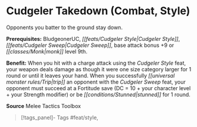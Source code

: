 ﻿---
cssclass: [feats]

---
# Cudgeler Takedown (Combat, Style)

Opponents you batter to the ground stay down.

**Prerequisites:** BludgeonerUC, _[[feats/Cudgeler Style|Cudgeler Style]]_, _[[feats/Cudgeler Sweep|Cudgeler Sweep]]_, base attack bonus +9 or _[[classes/Monk|monk]]_ level 9th.

**Benefit:** When you hit with a charge attack using the _Cudgeler Style_ feat, your weapon deals damage as though it were one size category larger for 1 round or until it leaves your hand. When you successfully _[[universal monster rules/Trip|trip]]_ an opponent with the _Cudgeler Sweep_ feat, your opponent must succeed at a Fortitude save (DC = 10 + your character level + your Strength modifier) or be _[[conditions/Stunned|stunned]]_ for 1 round.

**Source** Melee Tactics Toolbox
>[!tags_panel]- Tags
> #feat/style, 